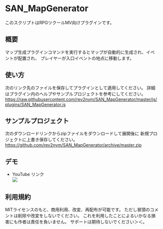 # SAN_MapGenerator
このスクリプトはRPGツクールMV向けプラグインです。

## 概要
マップ生成プラグインコマンドを実行するとマップが自動的に生成され、イベントが配置され、
プレイヤーが入口イベントの地点に移動します。

## 使い方
次のリンク先のファイルを保存してプラグインとして適用してください。
詳細はプラグイン内のヘルプやサンプルプロジェクトを参考にしてください。   
https://raw.githubusercontent.com/rev2nym/SAN_MapGenerator/master/js/plugins/SAN_MapGenerator.js

## サンプルプロジェクト
次のダウンロードリンクからzipファイルをダウンロードして展開後に
新規プロジェクトに上書き保存してください。  
https://github.com/rev2nym/SAN_MapGenerator/archive/master.zip

## デモ
- YouTube リンク  
[![](https://img.youtube.com/vi/cBvlI5eI7wQ/0.jpg)](https://www.youtube.com/watch?v=cBvlI5eI7wQ)

## 利用規約
MITライセンスのもと、商用利用、改変、再配布が可能です。
ただし冒頭のコメントは削除や改変をしないでください。
これを利用したことによるいかなる損害にも作者は責任を負いません。
サポートは期待しないでください＞＜。
